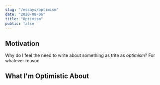 ```yaml
---
slug: "/essays/optimism"
date: "2020-08-06"
title: "Optimism"
public: false
---
```


## Motivation

Why do I feel the need to write about something as trite as _optimism_? For whatever reason 

## What I'm Optimistic About
